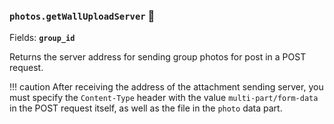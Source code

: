 ### `photos.getWallUploadServer` 🔰

Fields: **`group_id`**

Returns the server address for sending group photos for post in a POST request.

!!! caution
    After receiving the address of the attachment sending server, you must specify the `Content-Type` header with the value `multi-part/form-data` in the POST request itself, as well as the file in the `photo` data part.
